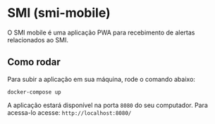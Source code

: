 # SMI (smi-mobile)
O SMI mobile é uma aplicação PWA para recebimento de alertas relacionados ao SMI.

## Como rodar
Para subir a aplicação em sua máquina, rode o comando abaixo:

```
docker-compose up
```
A aplicação estará disponível na porta `8080` do seu computador. Para acessa-lo acesse: `http://localhost:8080/`
